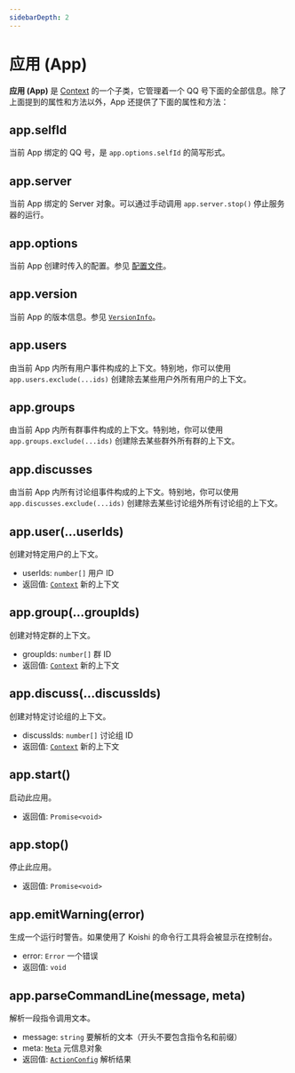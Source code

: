 ```yaml
---
sidebarDepth: 2
---
```


# 应用 (App)

**应用 (App)** 是 [Context](./context.md) 的一个子类，它管理着一个 QQ 号下面的全部信息。除了上面提到的属性和方法以外，App 还提供了下面的属性和方法：

## app.selfId

当前 App 绑定的 QQ 号，是 `app.options.selfId` 的简写形式。

## app.server

当前 App 绑定的 Server 对象。可以通过手动调用 `app.server.stop()` 停止服务器的运行。

## app.options

当前 App 创建时传入的配置。参见 [配置文件](../guide/config-file.md)。

## app.version

当前 App 的版本信息。参见 [`VersionInfo`](./sender.md#sender-getsersioninfo)。

## app.users

由当前 App 内所有用户事件构成的上下文。特别地，你可以使用 `app.users.exclude(...ids)` 创建除去某些用户外所有用户的上下文。

## app.groups

由当前 App 内所有群事件构成的上下文。特别地，你可以使用 `app.groups.exclude(...ids)` 创建除去某些群外所有群的上下文。

## app.discusses

由当前 App 内所有讨论组事件构成的上下文。特别地，你可以使用 `app.discusses.exclude(...ids)` 创建除去某些讨论组外所有讨论组的上下文。

## app.user(...userIds)

创建对特定用户的上下文。

- userIds: `number[]` 用户 ID
- 返回值: [`Context`](./context.md) 新的上下文

## app.group(...groupIds)

创建对特定群的上下文。

- groupIds: `number[]` 群 ID
- 返回值: [`Context`](./context.md) 新的上下文

## app.discuss(...discussIds)

创建对特定讨论组的上下文。

- discussIds: `number[]` 讨论组 ID
- 返回值: [`Context`](./context.md) 新的上下文

## app.start()

启动此应用。

- 返回值: `Promise<void>`

## app.stop()

停止此应用。

- 返回值: `Promise<void>`

## app.emitWarning(error)

生成一个运行时警告。如果使用了 Koishi 的命令行工具将会被显示在控制台。

- error: `Error` 一个错误
- 返回值: `void`

## app.parseCommandLine(message, meta)

解析一段指令调用文本。

- message: `string` 要解析的文本（开头不要包含指令名和前缀）
- meta: [`Meta`](../guide/receive-and-send.md#深入-meta-对象) 元信息对象
- 返回值: [`ActionConfig`](../guide/command-system.md#actionconfig-对象) 解析结果
